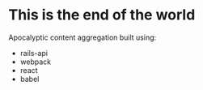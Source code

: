 # This is the end of the world

Apocalyptic content aggregation built using:
* rails-api
* webpack
* react
* babel
